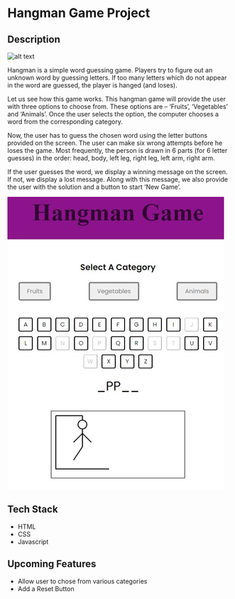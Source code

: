 # Hangman Game Project

## Description
![alt text](./hangman.jpg)

Hangman is a simple word guessing game. Players try to figure out an unknown word by guessing letters. If too many letters which do not appear in the word are guessed, the player is hanged (and loses).

Let us see how this game works. This hangman game will provide the user with three options to choose from. These options are – ‘Fruits’, ‘Vegetables’ and ‘Animals’. Once the user selects the option, the computer chooses a word from the corresponding category.

Now, the user has to guess the chosen word using the letter buttons provided on the screen. The user can make six wrong attempts before he loses the game. Most frequently, the person is drawn in 6 parts (for 6 letter guesses) in the order: head, body, left leg, right leg, left arm, right arm.

If the user guesses the word, we display a winning message on the screen. If not, we display a lost message. Along with this message, we also provide the user with the solution and a button to start ‘New Game’.

![alt text](./img/game.jpg)

## Tech Stack

- HTML
- CSS
- Javascript

## Upcoming Features

- Allow user to chose from various categories
- Add a Reset Button 

 